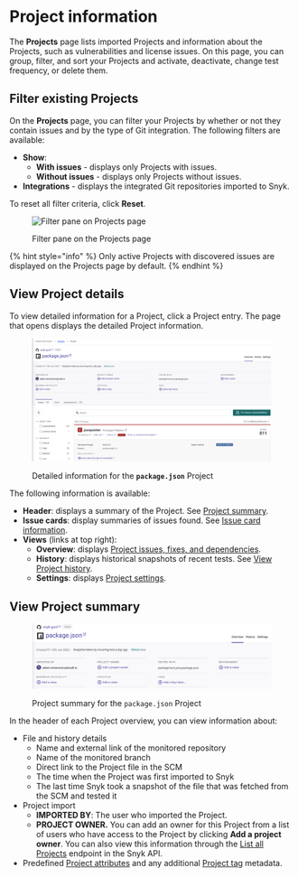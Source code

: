 # Project information

The **Projects** page lists imported Projects and information about the Projects, such as vulnerabilities and license issues. On this page, you can group, filter, and sort your Projects and activate, deactivate, change test frequency, or delete them.

## Filter existing Projects

On the **Projects** page, you can filter your Projects by whether or not they contain issues and by the type of Git integration. The following filters are available:

* **Show**:
  * **With issues** - displays only Projects with issues.
  * **Without issues** - displays only Projects without issues.
* **Integrations** - displays the integrated Git repositories imported to Snyk.

To reset all filter criteria, click **Reset**.

<figure><img src="../../.gitbook/assets/Project filtering.png" alt="Filter pane on Projects page"><figcaption><p>Filter pane on the Projects page</p></figcaption></figure>

{% hint style="info" %}
Only active Projects with discovered issues are displayed on the Projects page by default.
{% endhint %}

## View Project details

To view detailed information for a Project, click a Project entry. The page that opens displays the detailed Project information.

<figure><img src="../../.gitbook/assets/Detailed Project_info.png" alt="Detailed information for the package.json Project"><figcaption><p>Detailed information for the <strong><code>package.json</code></strong> Project</p></figcaption></figure>

The following information is available:

* **Header**: displays a summary of the Project. See [Project summary](project-information.md#view-project-summary).
* **Issue cards**: display summaries of issues found. See [Issue card information](issue-card-information.md).
* **Views** (links at top right):
  * **Overview**: displays [Project issues, fixes, and dependencies](view-project-issues-fixes-and-dependencies.md).
  * **History**: displays historical snapshots of recent tests. See [View Project history](view-project-history.md).
  * **Settings**: displays [Project settings](view-and-edit-project-settings.md).

## View Project summary

<figure><img src="../../.gitbook/assets/Header_Project_details.png" alt="Project summary for the package.json Project"><figcaption><p>Project summary for the <code>package.json</code> Project</p></figcaption></figure>

In the header of each Project overview, you can view information about:

* File and history details
  * Name and external link of the monitored repository
  * Name of the monitored branch
  * Direct link to the Project file in the SCM
  * The time when the Project was first imported to Snyk
  * The last time Snyk took a snapshot of the file that was fetched from the SCM and tested it
* Project import
  * **IMPORTED BY**: The user who imported the Project.
  * **PROJECT OWNER.** You can add an owner for this Project from a list of users who have access to the Project by clicking **Add a project owner**. You can also view this information through the [List all Projects](https://apidocs.snyk.io/#get-/orgs/-org\_id-/projects) endpoint in the Snyk API.
* Predefined [Project attributes](project-attributes.md) and any additional [Project tag](../introduction-to-snyk-projects/project-tags.md) metadata.
